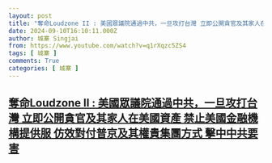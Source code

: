 ```yaml
---
layout: post
title: "奪命Loudzone II : 美國眾議院通過中共，一旦攻打台灣 立即公開貪官及其家人在美國資產 禁止美國金融機構提供服 仿效對付普京及其權貴集團方式 擊中中共要害"
date: 2024-09-10T16:10:11.000Z
author: 城寨 Singjai
from: https://www.youtube.com/watch?v=q1rXqzc5ZS4
tags: [ 城寨 ]
comments: True
categories: [ 城寨 ]
---
```

<!--1725984611000-->
[奪命Loudzone II : 美國眾議院通過中共，一旦攻打台灣 立即公開貪官及其家人在美國資產 禁止美國金融機構提供服 仿效對付普京及其權貴集團方式 擊中中共要害](https://www.youtube.com/watch?v=q1rXqzc5ZS4)
------

<div>

</div>
